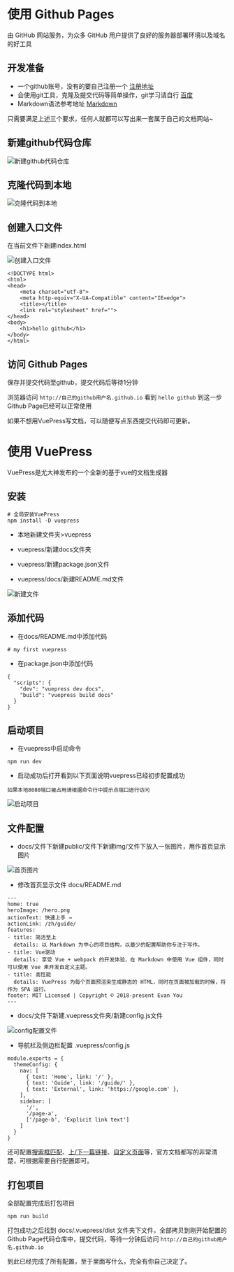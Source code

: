 # 使用 Github Pages

由 GitHub 网站服务，为众多 GitHub 用户提供了良好的服务器部署环境以及域名的好工具

## 开发准备

* 一个github账号，没有的要自己注册一个 [注册地址](https://github.com/)
* 会使用git工具，克隆及提交代码等简单操作，git学习请自行 [百度](https://www.baidu.com/)
* Markdown语法参考地址 [Markdown](https://www.jianshu.com/p/191d1e21f7ed)

只需要满足上述三个要求，任何人就都可以写出来一套属于自己的文档网站~

## 新建github代码仓库

![新建github代码仓库](https://upload-images.jianshu.io/upload_images/7704547-eb33dff4a8eeb625.png?imageMogr2/auto-orient/strip%7CimageView2/2/w/749/format/webp)

## 克隆代码到本地

![克隆代码到本地](https://upload-images.jianshu.io/upload_images/7704547-37f1cc2aa4ce2421.png?imageMogr2/auto-orient/strip%7CimageView2/2/w/951/format/webp)

## 创建入口文件

在当前文件下新建index.html

![创建入口文件](https://upload-images.jianshu.io/upload_images/7704547-de206dbc65d90f09.png?imageMogr2/auto-orient/strip%7CimageView2/2/w/467/format/webp)

```
<!DOCTYPE html>
<html>
<head>
    <meta charset="utf-8">
    <meta http-equiv="X-UA-Compatible" content="IE=edge">
    <title></title>
    <link rel="stylesheet" href="">
</head>
<body>
    <h1>hello github</h1>
</body>
</html>
```

## 访问 Github Pages

保存并提交代码至github，提交代码后等待1分钟

浏览器访问 `http://自己的github用户名.github.io` 看到 `hello github` 到这一步 Github Page已经可以正常使用

如果不想用VuePress写文档，可以随便写点东西提交代码即可更新。

# 使用 VuePress

VuePress是尤大神发布的一个全新的基于vue的文档生成器

## 安装

```
# 全局安装VuePress
npm install -D vuepress
```
* 本地新建文件夹>vuepress

* vuepress/新建docs文件夹

* vuepress/新建package.json文件

* vuepress/docs/新建README.md文件

![新建文件](https://upload-images.jianshu.io/upload_images/7704547-0ed95fde2aa58e25.png?imageMogr2/auto-orient/strip%7CimageView2/2/w/1000/format/webp)

## 添加代码

* 在docs/README.md中添加代码
```
# my first vuepress
```
* 在package.json中添加代码
```
{
  "scripts": {
    "dev": "vuepress dev docs",
    "build": "vuepress build docs"
  }
}
```

## 启动项目

* 在vuepress中启动命令
```
npm run dev
```
* 启动成功后打开看到以下页面说明vuepress已经初步配置成功

`如果本地8080端口被占用请根据命令行中提示点端口进行访问`

![启动项目](https://upload-images.jianshu.io/upload_images/7704547-40844c80b175f261.png?imageMogr2/auto-orient/strip%7CimageView2/2/w/247/format/webp)

## 文件配置

* docs/文件下新建public/文件下新建img/文件下放入一张图片，用作首页显示图片

![首页图片](https://upload-images.jianshu.io/upload_images/7704547-74d923ae5371be77.png?imageMogr2/auto-orient/strip%7CimageView2/2/w/1000/format/webp)

* 修改首页显示文件 docs/README.md
```
---
home: true
heroImage: /hero.png
actionText: 快速上手 →
actionLink: /zh/guide/
features:
- title: 简洁至上
  details: 以 Markdown 为中心的项目结构，以最少的配置帮助你专注于写作。
- title: Vue驱动
  details: 享受 Vue + webpack 的开发体验，在 Markdown 中使用 Vue 组件，同时可以使用 Vue 来开发自定义主题。
- title: 高性能
  details: VuePress 为每个页面预渲染生成静态的 HTML，同时在页面被加载的时候，将作为 SPA 运行。
footer: MIT Licensed | Copyright © 2018-present Evan You
---
```

* docs/文件下新建.vuepress文件夹/新建config.js文件

![config配置文件](https://upload-images.jianshu.io/upload_images/7704547-f18cac7b36b96bdd.png?imageMogr2/auto-orient/strip%7CimageView2/2/w/1000/format/webp)

* 导航栏及侧边栏配置 .vuepress/config.js

```
module.exports = {
  themeConfig: {
    nav: [
      { text: 'Home', link: '/' },
      { text: 'Guide', link: '/guide/' },
      { text: 'External', link: 'https://google.com' },
    ],
    sidebar: [
      '/',
      '/page-a',
      ['/page-b', 'Explicit link text']
    ]
  }
}
```

还可配置[搜索框匹配](https://vuepress.vuejs.org/zh/theme/default-theme-config.html#%E6%90%9C%E7%B4%A2%E6%A1%86)、[上/下一篇链接](https://vuepress.vuejs.org/zh/theme/default-theme-config.html#%E4%B8%8A-%E4%B8%8B%E4%B8%80%E7%AF%87%E9%93%BE%E6%8E%A5)、[自定义页面](https://vuepress.vuejs.org/zh/theme/default-theme-config.html#%E8%87%AA%E5%AE%9A%E4%B9%89%E9%A1%B5%E9%9D%A2%E7%B1%BB)等，官方文档都写的非常清楚，可根据需要自行配置即可。

## 打包项目

全部配置完成后打包项目
```
npm run build 
```
打包成功之后找到 docs/.vuepress/dist 文件夹下文件，全部拷贝到刚开始配置的 Github Page代码仓库中，提交代码，等待一分钟后访问 `http://自己的github用户名.github.io`

到此已经完成了所有配置，至于里面写什么，完全有你自己决定了。